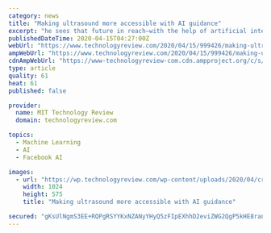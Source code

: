 ```yaml
---
category: news
title: "Making ultrasound more accessible with AI guidance"
excerpt: "he sees that future in reach—with the help of artificial intelligence. Cadieu still remembers the “lightbulb moment” during his postdoctoral research at MIT when he realized that the field of AI would never be the same. He was working in the lab of James DiCarlo (now the Peter de Florez Professor of Neuroscience) on neural networks—AI ..."
publishedDateTime: 2020-04-15T04:27:00Z
webUrl: "https://www.technologyreview.com/2020/04/15/999426/making-ultrasound-more-accessible-with-ai-guidance/"
ampWebUrl: "https://www.technologyreview.com/2020/04/15/999426/making-ultrasound-more-accessible-with-ai-guidance/amp/"
cdnAmpWebUrl: "https://www-technologyreview-com.cdn.ampproject.org/c/s/www.technologyreview.com/2020/04/15/999426/making-ultrasound-more-accessible-with-ai-guidance/amp/"
type: article
quality: 61
heat: 61
published: false

provider:
  name: MIT Technology Review
  domain: technologyreview.com

topics:
  - Machine Learning
  - AI
  - Facebook AI

images:
  - url: "https://wp.technologyreview.com/wp-content/uploads/2020/04/cropped-MJ20-MIT-CN-Cadieu-2_web.jpg?w=1024"
    width: 1024
    height: 575
    title: "Making ultrasound more accessible with AI guidance"

secured: "gKsUlNgmS3EE+RQPgRSYYKxNZANyYHyQ5zFIpEXhhD2eviZWG2QgP5kHE8ranLbkQ8vQDVaxdH1J2UTa/JQoG8S6NsP2A+0Ng0GU/32m9upv2WiJqd66auCo8Np2E2/uteQ1i9bTFa9OQ2sntTeZj6FfqGR9vmJoZ9vOLJR7kC/2lp2Kmbc7111t8eq4a1lF1jRqZCUv37A2tMPCkuzgZuokJVBEoxT1g8jguV+Dvv26u8b0Q8g/KyKBbY7TIuQW2T73/WKks3ozjm9WUbuczv24LJUmmzwnIIquTbJOGvk4+z1FwrL87CslRYsVwf4hyBXg+3UFb+zrizUcjju2kdpQ34ryxFzt/Mz8gv8Y85xVJgdbLFzTCJOlZ/XUkaSDwdUpPpxXyQXopEnhRSq8QXshaYWauvbSpIPvKvn4MD3LAKfCxTWR0ObpjC7rOy12Xn0ddCAxs8KxzphQjvJOEFtefmwqKsdwyV84LK7MEbc=;dgBjkokUII86hyG91o9BKQ=="
---
```


